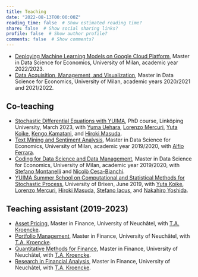 ```yaml
---
title: Teaching
date: "2022-08-13T00:00:00Z"
reading_time: false  # Show estimated reading time?
share: false  # Show social sharing links?
profile: false  # Show author profile?
comments: false  # Show comments?
---
```


- [Deploying Machine Learning Models on Google Cloud Platform](https://dse-lm91.cdl.unimi.it/en/courses/laboratories), Master in Data Science for Economics, University of Milan, academic year 2022/2023.
- [Data Acquisition, Management, and Visualization](https://dse-lm91.cdl.unimi.it/en/courses/laboratories), Master in Data Science for Economics, University of Milan, academic years 2020/2021 and 2021/2022.

## Co-teaching

- [Stochastic Differential Equations with YUIMA](https://www.ida.liu.se/edu/grad/course?cid=752), PhD course, Linköping University, March 2023, with [Yuma Uehara](https://sites.google.com/site/yumauehara1928/), [Lorenzo Mercuri](https://scholar.google.com/citations?user=hEfOT54AAAAJ&hl=en), [Yuta Koike](https://www.ms.u-tokyo.ac.jp/~kyuta/), [Kengo Kamatani](https://sites.google.com/view/kengokamatani/home), and [Hiroki Masuda](https://www2.math.kyushu-u.ac.jp/~hiroki/hmhp.html).
- [Text Mining and Sentiment Analysis](https://www.unimi.it/en/education/degree-programme-courses/2020/text-mining-and-sentiment-analysis), Master in Data Science for Economics, University of Milan, academic year 2019/2020, with [Alfio Ferrara](https://scholar.google.it/citations?user=7vf1QqwAAAAJ&hl=it).
- [Coding for Data Science and Data Management](https://www.unimi.it/en/education/degree-programme-courses/2020/coding-data-science-and-data-management), Master in Data Science for Economics, University of Milan, academic year 2019/2020, with [Stefano Montanelli](https://scholar.google.it/citations?user=aRgwxwkAAAAJ&hl=it) and [Nicolò Cesa-Bianchi](https://scholar.google.com/citations?user=BWADJUkAAAAJ&hl=en).
- [YUIMA Summer School on Computational and Statistical Methods for Stochastic Process](https://yuimaproject.com/yss2019/), University of Brixen, June 2019, with [Yuta Koike](https://www.ms.u-tokyo.ac.jp/~kyuta/), [Lorenzo Mercuri](https://scholar.google.com/citations?user=hEfOT54AAAAJ&hl=en), [Hiroki Masuda](https://www2.math.kyushu-u.ac.jp/~hiroki/hmhp.html), [Stefano Iacus](https://scholar.google.com/citations?user=JBs9tJ4AAAAJ&hl=en), and [Nakahiro Yoshida](https://scholar.google.com/citations?user=LiebdNAAAAAJ&hl=en).

## Teaching assistant (2019-2023)

- [Asset Pricing](http://www10.unine.ch/desc_data/plans2022-2023/plan_2022-2023_5AF2003.pdf), Master in Finance, University of Neuchâtel, with [T.A. Kroencke](https://sites.google.com/site/kroencketim/). 
- [Portfolio Management](http://www10.unine.ch/desc_data/plans2022-2023/plan_2022-2023_5AF2007.pdf), Master in Finance, University of Neuchâtel, with [T.A. Kroencke](https://sites.google.com/site/kroencketim/). 
- [Quantitative Methods for Finance](http://www10.unine.ch/desc_data/plans2022-2023/plan_2022-2023_5AF2041.pdf), Master in Finance, University of Neuchâtel, with [T.A. Kroencke](https://sites.google.com/site/kroencketim/). 
- [Research in Financial Analysis](http://www10.unine.ch/desc_data/plans2022-2023/plan_2022-2023_5AF2021.pdf), Master in Finance, University of Neuchâtel, with [T.A. Kroencke](https://sites.google.com/site/kroencketim/). 
